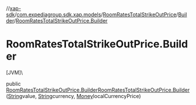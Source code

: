 //[xap-sdk](../../../../index.md)/[com.expediagroup.sdk.xap.models](../../index.md)/[RoomRatesTotalStrikeOutPrice](../index.md)/[Builder](index.md)/[RoomRatesTotalStrikeOutPrice.Builder](-room-rates-total-strike-out-price.-builder.md)

# RoomRatesTotalStrikeOutPrice.Builder

[JVM]\

public [RoomRatesTotalStrikeOutPrice.Builder](index.md)[RoomRatesTotalStrikeOutPrice.Builder](-room-rates-total-strike-out-price.-builder.md)([String](https://docs.oracle.com/javase/8/docs/api/java/lang/String.html)value, [String](https://docs.oracle.com/javase/8/docs/api/java/lang/String.html)currency, [Money](../../-money/index.md)localCurrencyPrice)
